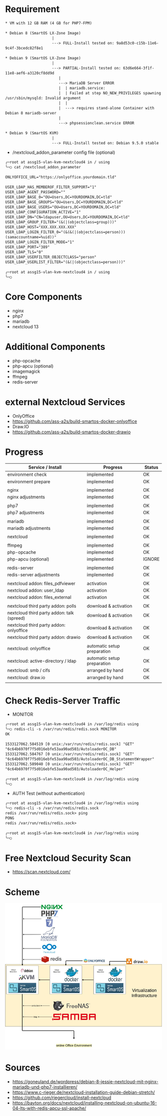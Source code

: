 
Requirement
===========

```
* VM with 12 GB RAM (4 GB for PHP7-FPM)

* Debian 8 (SmartOS LX-Zone Image)
                     |
                     ---> FULL-Install tested on: 9a8d53c0-c15b-11e6-9c4f-3bcedc82f8e1

* Debian 9 (SmartOS LX-Zone Image)
                     |
                     ---> PARTIAL-Install tested on: 63d6e664-3f1f-11e8-aef6-a3120cf8dd9d
                        |
                        ---> MariaDB Server ERROR
                        |  | mariadb.service:
                        |  | Failed at step NO_NEW_PRIVILEGES spawning /usr/sbin/mysqld: Invalid argument
                        |  |
                        |  ---> requires stand-alone Container with Debian 8 mariadb-server
                        |
                        ---> phpsessionclean.service ERROR

* Debian 9 (SmartOS KVM)
                     |
                     ---> FULL-Install tested on: Debian 9.5.0 stable
```

* /nextcloud_addon_parameter config file (optional)

```
╭─root at assg15-vlan-kvm-nextcloud4 in / using
╰─○ cat /nextcloud_addon_parameter

ONLYOFFICE_URL="https://onlyoffice.yourdomain.tld"

USER_LDAP_HAS_MEMBEROF_FILTER_SUPPORT="1"
USER_LDAP_AGENT_PASSWORD=""
USER_LDAP_BASE_0="OU=Users,DC=YOURDOMAIN,DC=tld"
USER_LDAP_BASE_GROUPS="OU=Users,DC=YOURDOMAIN,DC=tld"
USER_LDAP_BASE_USERS="OU=Users,DC=YOURDOMAIN,DC=tld"
USER_LDAP_CONFIGURATION_ACTIVE="1"
USER_LDAP_DN="CN=ldapuser,OU=Users,DC=YOURDOMAIN,DC=tld"
USER_LDAP_GROUP_FILTER="(&(|(objectclass=group)))"
USER_LDAP_HOST="XXX.XXX.XXX.XXX"
USER_LDAP_LOGIN_FILTER_0="(&(&(|(objectclass=person)))(samaccountname=%uid))"
USER_LDAP_LOGIN_FILTER_MODE="1"
USER_LDAP_PORT="389"
USER_LDAP_TLS="0"
USER_LDAP_USERFILTER_OBJECTCLASS="person"
USER_LDAP_USERLIST_FILTER="(&(|(objectclass=person)))"

╭─root at assg15-vlan-kvm-nextcloud4 in / using
╰─○
```

Core Components
===============

* nginx
* php7
* mariadb
* nextcloud 13

Additional Components
=====================

* php-opcache
* php-apcu (optional)
* imagemagick
* ffmpeg
* redis-server

external Nextcloud Services
===========================

* OnlyOffice
* https://github.com/ass-a2s/build-smartos-docker-onlyoffice
* Draw.IO
* https://github.com/ass-a2s/build-smartos-docker-drawio

Progress
========

| Service / Install                              | Progress                    | Status |
|---                                             |---                          |---     |
| environment check                              | implemented                 | OK     |
| environment prepare                            | implemented                 | OK     |
|                                                |                             |        |
| nginx                                          | implemented                 | OK     |
| nginx adjustments                              | implemented                 | OK     |
|                                                |                             |        |
| php7                                           | implemented                 | OK     |
| php7 adjustments                               | implemented                 | OK     |
|                                                |                             |        |
| mariadb                                        | implemented                 | OK     |
| mariadb adjustments                            | implemented                 | OK     |
|                                                |                             |        |
| nextcloud                                      | implemented                 | OK     |
|                                                |                             |        |
| ffmpeg                                         | implemented                 | OK     |
| php-opcache                                    | implemented                 | OK     |
| php-apcu (optional)                            | implemented                 | IGNORE |
|                                                |                             |        |
| redis-server                                   | implemented                 | OK     |
| redis-server adjustments                       | implemented                 | OK     |
|                                                |                             |        |
| nextcloud addon: files_pdfviewer               | activation                  | OK     |
| nextcloud addon: user_ldap                     | activation                  | OK     |
| nextcloud addon: files_external                | activation                  | OK     |
|                                                |                             |        |
| nextcloud third party addon: polls             | download & activation       | OK     |
| nextcloud third party addon: talk (spreed)     | download & activation       | OK     |
| nextcloud third party addon: onlyoffice        | download & activation       | OK     |
| nextcloud third party addon: drawio            | download & activation       | OK     |
|                                                |                             |        |
| nextcloud: onlyoffice                          | automatic setup preparation | OK     |
| nextcloud: active-directory / ldap             | automatic setup preparation | OK     |
| nextcloud: smb / cifs                          | arranged by hand            | OK     |
| nextcloud: draw.io                             | arranged by hand            | OK     |
|                                                |                             |        |

Check Redis-Server Traffic
==========================

* MONITOR

```
╭─root at assg15-vlan-kvm-nextcloud4 in /var/log/redis using
╰─○ redis-cli -s /var/run/redis/redis.sock MONITOR
OK

1533127062.584519 [0 unix:/var/run/redis/redis.sock] "GET" "6c64b6970f7f5d016ebfe53aa90ad503/AutoloaderOC_DB"
1533127062.584767 [0 unix:/var/run/redis/redis.sock] "GET" "6c64b6970f7f5d016ebfe53aa90ad503/AutoloaderOC_DB_StatementWrapper"
1533127062.589040 [0 unix:/var/run/redis/redis.sock] "GET" "6c64b6970f7f5d016ebfe53aa90ad503/AutoloaderOC_Helper"

╭─root at assg15-vlan-kvm-nextcloud4 in /var/log/redis using
╰─○
```

* AUTH Test (without authentication)

```
╭─root at assg15-vlan-kvm-nextcloud4 in /var/log/redis using
╰─○ redis-cli -s /var/run/redis/redis.sock
redis /var/run/redis/redis.sock> ping
PONG
redis /var/run/redis/redis.sock>

╭─root at assg15-vlan-kvm-nextcloud4 in /var/log/redis using
╰─○
```

Free Nextcloud Security Scan
============================

* https://scan.nextcloud.com/

Scheme
======

![](images/ass_build_nextcloud_container_.jpg)

Sources
=======

* https://goneuland.de/wordpress/debian-8-jessie-nextcloud-mit-nginx-mariadb-und-php7-installieren/
* https://www.c-rieger.de/nextcloud-installation-guide-debian-stretch/
* https://github.com/riegercloud/install-nextcloud
* https://bayton.org/docs/nextcloud/installing-nextcloud-on-ubuntu-16-04-lts-with-redis-apcu-ssl-apache/

